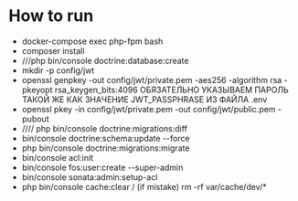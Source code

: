 # How to run
* docker-compose exec php-fpm bash
* composer install
* ///php bin/console doctrine:database:create
* mkdir -p config/jwt
* openssl genpkey -out config/jwt/private.pem -aes256 -algorithm rsa -pkeyopt rsa_keygen_bits:4096 ОБЯЗАТЕЛЬНО УКАЗЫВАЕМ ПАРОЛЬ ТАКОЙ ЖЕ КАК ЗНАЧЕНИЕ JWT_PASSPHRASE ИЗ ФАЙЛА .env 
* openssl pkey -in config/jwt/private.pem -out config/jwt/public.pem -pubout
* //// php bin/console doctrine:migrations:diff
* bin/console doctrine:schema:update --force
* php bin/console doctrine:migrations:migrate
* bin/console acl:init
* bin/console fos:user:create --super-admin
* bin/console sonata:admin:setup-acl
* php bin/console cache:clear / (if mistake) rm -rf var/cache/dev/*